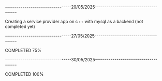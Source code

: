 ----------------------------------20/05/2025--------------------------------------

Creating a service provider app on c++ with mysql as a backend (not completed yet)

----------------------------------27/05/2025--------------------------------------

COMPLETED 75%

----------------------------------30/05/2025--------------------------------------

COMPLETED 100%
